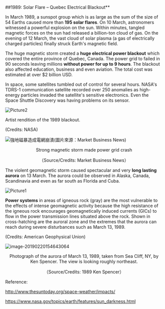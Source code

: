 ##1989: Solar Flare – Quebec Electrical Blackout**

In March 1989, a sunspot group which is as large as the sum of the size of 54 Earths caused more than **195 solar flares**. On 10 March, astronomers witnessed a powerful explosion on the sun. Within minutes, tangled magnetic forces on the sun had released a billion-ton cloud of gas. On the evening of 12 March, the vast cloud of solar plasma (a gas of electrically charged particles) finally struck Earth's magnetic field. 

The huge magnetic storm created a **huge electrical power blackout** which covered the entire province of Quebec, Canada.  The power grid to failed in 90 seconds leaving millions **without power for up to 9 hours**.  The blackout also affected education, business and even aviation.  The total cost was estimated at over $2 billion USD.  

In space, some satellites tumbled out of control for several hours. NASA's TDRS-1 communication satellite recorded over 250 anomalies as high-energy particles invaded the satellite's sensitive electronics. Even the Space Shuttle Discovery was having problems on its sensor.

![Picture2](/Volumes/Public/Ronald%20temp/%5Bdev%5Dspacewx/content/temp/Picture2.jpg)

Artist rendition of the 1989 blackout.

(Credits: NASA)

![強地磁暴造成電網崩潰(圖片來源：Market Business News)](http://n.sinaimg.cn/tech/crawl/93/w550h343/20180704/SzWi-hevauxk0432778.jpg)

<p align="center">Strong magnetic storm made power grid crash
<p align="center">（Source/Credits: Market Business News）

The violent geomagnetic storm caused spectacular and very **long lasting aurora** on 13 March.  The aurora could be observed in Alaska, Canada, Scandinavia and even as far south as Florida and Cuba. 

![Picture1](/Volumes/Public/Ronald%20temp/%5Bdev%5Dspacewx/content/temp/Picture1.jpg)

**Power systems** in areas of igneous rock (gray) are the most vulnerable to the effects of intense geomagnetic activity because the high resistance of the igneous rock encourages geomagnetically induced currents (GICs) to flow in the power transmission lines situated above the rock. Shown in cross-hatching are the auroral zone and the extremes that the aurora can reach during severe disturbances such as March 13, 1989.

(Credits: American Geophysical Union)

![image-20190220154643064](/Users/kathy/Library/Application%20Support/typora-user-images/image-20190220154643064.png)

<p align="center">Photograph of the aurora of March 13, 1989, taken from Sea Cliff, NY, by Ken Spencer. The view is looking roughly northeast.
<p align="center">（Source/Credits: 1989 Ken Spencer）

Reference:

http://www.thesuntoday.org/space-weather/impacts/

https://www.nasa.gov/topics/earth/features/sun_darkness.html



